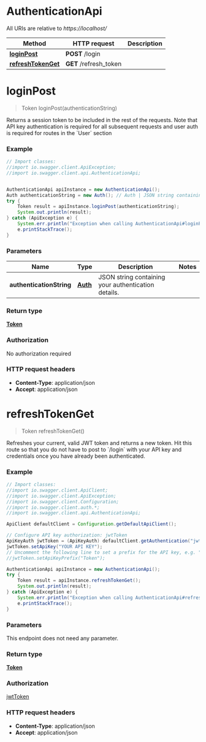 # AuthenticationApi

All URIs are relative to *https://localhost/*

Method | HTTP request | Description
------------- | ------------- | -------------
[**loginPost**](AuthenticationApi.md#loginPost) | **POST** /login | 
[**refreshTokenGet**](AuthenticationApi.md#refreshTokenGet) | **GET** /refresh_token | 


<a name="loginPost"></a>
# **loginPost**
> Token loginPost(authenticationString)



Returns a session token to be included in the rest of the requests. Note that API key authentication is required for all subsequent requests and user auth is required for routes in the &#x60;User&#x60; section

### Example
```java
// Import classes:
//import io.swagger.client.ApiException;
//import io.swagger.client.api.AuthenticationApi;


AuthenticationApi apiInstance = new AuthenticationApi();
Auth authenticationString = new Auth(); // Auth | JSON string containing your authentication details.
try {
    Token result = apiInstance.loginPost(authenticationString);
    System.out.println(result);
} catch (ApiException e) {
    System.err.println("Exception when calling AuthenticationApi#loginPost");
    e.printStackTrace();
}
```

### Parameters

Name | Type | Description  | Notes
------------- | ------------- | ------------- | -------------
 **authenticationString** | [**Auth**](Auth.md)| JSON string containing your authentication details. |

### Return type

[**Token**](Token.md)

### Authorization

No authorization required

### HTTP request headers

 - **Content-Type**: application/json
 - **Accept**: application/json

<a name="refreshTokenGet"></a>
# **refreshTokenGet**
> Token refreshTokenGet()



Refreshes your current, valid JWT token and returns a new token. Hit this route so that you do not have to post to &#x60;/login&#x60; with your API key and credentials once you have already been authenticated.

### Example
```java
// Import classes:
//import io.swagger.client.ApiClient;
//import io.swagger.client.ApiException;
//import io.swagger.client.Configuration;
//import io.swagger.client.auth.*;
//import io.swagger.client.api.AuthenticationApi;

ApiClient defaultClient = Configuration.getDefaultApiClient();

// Configure API key authorization: jwtToken
ApiKeyAuth jwtToken = (ApiKeyAuth) defaultClient.getAuthentication("jwtToken");
jwtToken.setApiKey("YOUR API KEY");
// Uncomment the following line to set a prefix for the API key, e.g. "Token" (defaults to null)
//jwtToken.setApiKeyPrefix("Token");

AuthenticationApi apiInstance = new AuthenticationApi();
try {
    Token result = apiInstance.refreshTokenGet();
    System.out.println(result);
} catch (ApiException e) {
    System.err.println("Exception when calling AuthenticationApi#refreshTokenGet");
    e.printStackTrace();
}
```

### Parameters
This endpoint does not need any parameter.

### Return type

[**Token**](Token.md)

### Authorization

[jwtToken](../README.md#jwtToken)

### HTTP request headers

 - **Content-Type**: application/json
 - **Accept**: application/json

